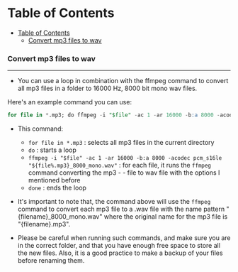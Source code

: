 # Table of Contents

- [Table of Contents](#table-of-contents)  
   * [<ins>Convert mp3 files to wav</ins></ins>](#convert-mp3-files-to-wav)  




### Convert mp3 files to wav
---
- You can use a loop in combination with the ffmpeg command to convert all mp3 files in a folder to 16000 Hz, 8000 bit mono wav files.

Here's an example command you can use:

```sql
for file in *.mp3; do ffmpeg -i "$file" -ac 1 -ar 16000 -b:a 8000 -acodec pcm_s16le "${file%.mp3}_8000_mono.wav"; done
```
- This command:

    - `for file in *.mp3` : selects all mp3 files in the current directory
    - `do` : starts a loop
    - `ffmpeg -i "$file" -ac 1 -ar 16000 -b:a 8000 -acodec pcm_s16le "${file%.mp3}_8000_mono.wav"` : 
    for each file, it runs the `ffmpeg` command converting the mp3 - - file to wav file with the options I mentioned before
    - `done` : ends the loop
- It's important to note that, the command above will use the `ffmpeg` command to convert each mp3 file to a .wav file with the name pattern "{filename}_8000_mono.wav" where the original name for the mp3 file is "{filename}.mp3".

- Please be careful when running such commands, and make sure you are in the correct folder, and that you have enough free space to store all the new files. Also, it is a good practice to make a backup of your files before renaming them.